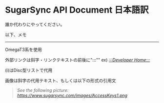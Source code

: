 SugarSync API Document 日本語訳
=======================================
誰か代わりにやってください。

以下、メモ

---

OmegaT3系を使用

外部リンクは斜字・リンクテキストの前後に":::"" ex)
 [*:::Developer Home:::*](https://www.sugarsync.com/dev/home.html)

(i)はDisc型リストで代用

画像は斜字の代用テキスト、もしくは以下の形式の引用文
> *See the following picture: https://www.sugarsync.com/images/AccessKeys1.png*
